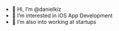 - 👋 Hi, I’m @danielkiz
- 👀 I’m interested in iOS App Development
- 🌱 I’m also into working at startups
